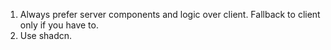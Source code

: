 1. Always prefer server components and logic over client. Fallback to client only if you have to.
2. Use shadcn.
